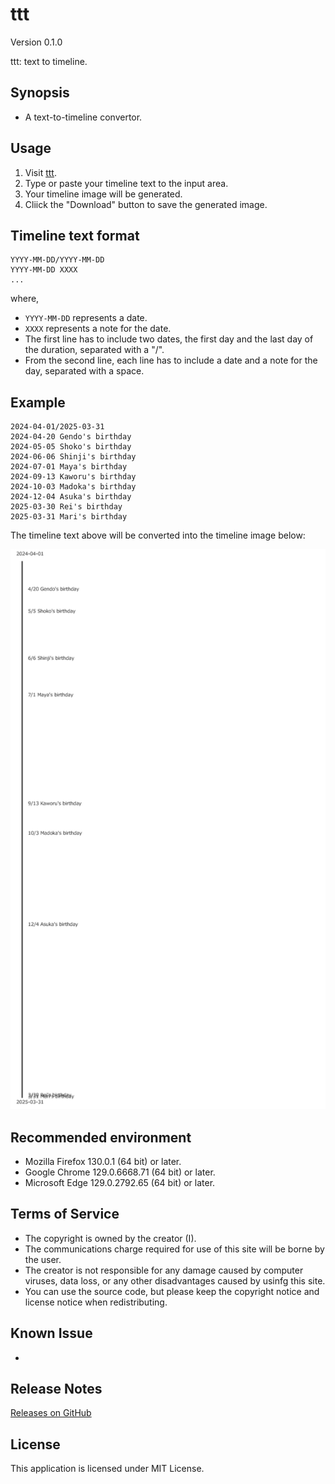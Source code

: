 # ttt

Version 0.1.0

ttt: text to timeline.

## Synopsis

- A text-to-timeline convertor.

## Usage

1. Visit [ttt](https://taidalog.github.io/ttt/).
1. Type or paste your timeline text to the input area.
1. Your timeline image will be generated.
1. Cliick the "Download" button to save the generated image.

## Timeline text format

```
YYYY-MM-DD/YYYY-MM-DD
YYYY-MM-DD XXXX
...
```

where,

- `YYYY-MM-DD` represents a date.
- `XXXX` represents a note for the date.
- The first line has to include two dates, the first day and the last day of the duration, separated with a "/".
- From the second line, each line has to include a date and a note for the day, separated with a space.

## Example

```
2024-04-01/2025-03-31
2024-04-20 Gendo's birthday
2024-05-05 Shoko's birthday
2024-06-06 Shinji's birthday
2024-07-01 Maya's birthday
2024-09-13 Kaworu's birthday
2024-10-03 Madoka's birthday
2024-12-04 Asuka's birthday
2025-03-30 Rei's birthday
2025-03-31 Mari's birthday
```

The timeline text above will be converted into the timeline image below:

![The output](https://raw.githubusercontent.com/taidalog/ttt/main/docs/image/timeline.en.png)

## Recommended environment

- Mozilla Firefox 130.0.1 (64 bit) or later.
- Google Chrome 129.0.6668.71 (64 bit) or later.
- Microsoft Edge 129.0.2792.65 (64 bit) or later.

## Terms of Service

- The copyright is owned by the creator (I).
- The communications charge required for use of this site will be borne by the user.
- The creator is not responsible for any damage caused by computer viruses, data loss, or any other disadvantages caused by usinfg this site.
- You can use the source code, but please keep the copyright notice and license notice when redistributing.

## Known Issue

-

## Release Notes

[Releases on GitHub](https://github.com/taidalog/ttt/releases)

## License

This application is licensed under MIT License.
